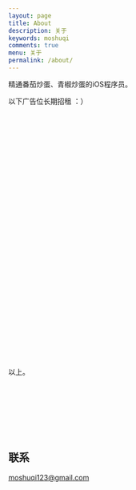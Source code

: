 ```yaml
---
layout: page
title: About
description: 关于
keywords: moshuqi
comments: true
menu: 关于
permalink: /about/
---
```


精通番茄炒蛋、青椒炒蛋的iOS程序员。

以下广告位长期招租 ：）


<div>
	<br>
	<br>
	<br>
	<br>
	<br>
	<br>
	<br>
	<br>
	<br>
	<br>
	<br>
	<br>
	<br>
	<br>
	<br>
	<br>
	<br>
	<br>
	<br>
	<br>
	<br>
	<br>
	<br>
	<br>
	<br>
	<br>
	<br>
	<br>
	<br>
</div>













以上。

<div>
	<br>
	<br>
	<br>
	<br>
	<br>
	<br>
</div>

## 联系

moshuqi123@gmail.com


<!-- ## Skill Keywords

#### Software Engineer Keywords
<div class="btn-inline">
    {% for keyword in site.skill_software_keywords %}
    <button class="btn btn-outline" type="button">{{ keyword }}</button>
    {% endfor %}
</div>

#### Mobile Developer Keywords
<div class="btn-inline">
    {% for keyword in site.skill_mobile_app_keywords %}
    <button class="btn btn-outline" type="button">{{ keyword }}</button>
    {% endfor %}
</div>

#### Windows Developer Keywords
<div class="btn-inline">
    {% for keyword in site.skill_windows_keywords %}
    <button class="btn btn-outline" type="button">{{ keyword }}</button>
    {% endfor %}
</div> -->
